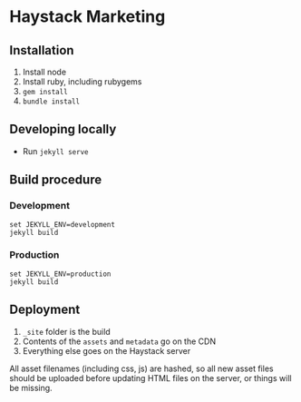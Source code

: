 # Haystack Marketing


## Installation
1. Install node
2. Install ruby, including rubygems
3. `gem install`
4. `bundle install`


## Developing locally
- Run `jekyll serve`


## Build procedure

### Development
    set JEKYLL_ENV=development
    jekyll build

### Production
    set JEKYLL_ENV=production
    jekyll build

## Deployment
1. `_site` folder is the build
2. Contents of the `assets` and `metadata` go on the CDN
3. Everything else goes on the Haystack server

All asset filenames (including css, js) are hashed, so all new asset files should be uploaded before updating HTML files on the server, or things will be missing.


